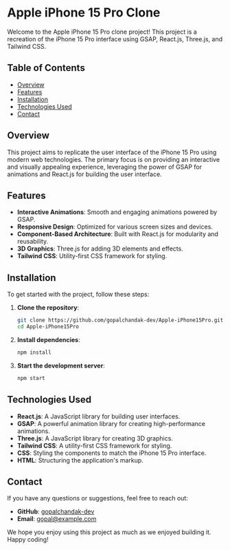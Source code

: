 # Apple iPhone 15 Pro Clone

Welcome to the Apple iPhone 15 Pro clone project! This project is a recreation of the iPhone 15 Pro interface using GSAP, React.js, Three.js, and Tailwind CSS.

## Table of Contents
- [Overview](#overview)
- [Features](#features)
- [Installation](#installation)
- [Technologies Used](#technologies-used)
- [Contact](#contact)

## Overview
This project aims to replicate the user interface of the iPhone 15 Pro using modern web technologies. The primary focus is on providing an interactive and visually appealing experience, leveraging the power of GSAP for animations and React.js for building the user interface.

## Features
- **Interactive Animations**: Smooth and engaging animations powered by GSAP.
- **Responsive Design**: Optimized for various screen sizes and devices.
- **Component-Based Architecture**: Built with React.js for modularity and reusability.
- **3D Graphics**: Three.js for adding 3D elements and effects.
- **Tailwind CSS**: Utility-first CSS framework for styling.

## Installation
To get started with the project, follow these steps:

1. **Clone the repository**:
    ```sh
    git clone https://github.com/gopalchandak-dev/Apple-iPhone15Pro.git
    cd Apple-iPhone15Pro
    ```

2. **Install dependencies**:
    ```sh
    npm install
    ```

3. **Start the development server**:
    ```sh
    npm start
    ```


## Technologies Used
- **React.js**: A JavaScript library for building user interfaces.
- **GSAP**: A powerful animation library for creating high-performance animations.
- **Three.js**: A JavaScript library for creating 3D graphics.
- **Tailwind CSS**: A utility-first CSS framework for styling.
- **CSS**: Styling the components to match the iPhone 15 Pro interface.
- **HTML**: Structuring the application's markup.


## Contact
If you have any questions or suggestions, feel free to reach out:

- **GitHub**: [gopalchandak-dev](https://github.com/gopalchandak-dev)
- **Email**: [gopal@example.com](mailto:gopal@example.com)

We hope you enjoy using this project as much as we enjoyed building it. Happy coding!
